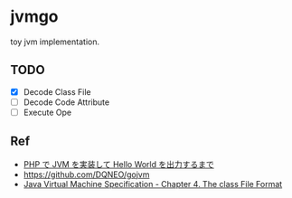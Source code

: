 # jvmgo

toy jvm implementation.

## TODO

- [x] Decode Class File
- [ ] Decode Code Attribute
- [ ] Execute Ope

## Ref

- [PHP で JVM を実装して Hello World を出力するまで](https://speakerdeck.com/memory1994/php-de-jvm-woshi-zhuang-site-hello-world-wochu-li-surumade)
- https://github.com/DQNEO/gojvm
- [Java Virtual Machine Specification - Chapter 4. The class File Format](https://docs.oracle.com/javase/specs/jvms/se12/html/jvms-4.html)
